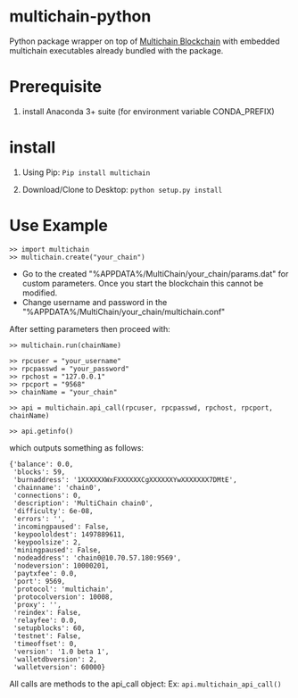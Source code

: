 # multichain-python
Python package wrapper on top of [Multichain Blockchain](http://www.multichain.com/) with embedded multichain executables already bundled with the package.

# Prerequisite
1. install Anaconda 3+ suite (for environment variable CONDA_PREFIX)

# install
1. Using Pip: 
`Pip install multichain`
 
2. Download/Clone to Desktop:
`python setup.py install`

# Use Example
```
>> import multichain
>> multichain.create("your_chain")
```
- Go to the created "%APPDATA%/MultiChain/your_chain/params.dat" for custom parameters. Once you start the blockchain this cannot be modified.
- Change username and password in the  "%APPDATA%/MultiChain/your_chain/multichain.conf"

After setting parameters then proceed with:

```
>> multichain.run(chainName)

>> rpcuser = "your_username"
>> rpcpasswd = "your_password"
>> rpchost = "127.0.0.1"
>> rpcport = "9568"
>> chainName = "your_chain"

>> api = multichain.api_call(rpcuser, rpcpasswd, rpchost, rpcport, chainName)

>> api.getinfo()
```

which outputs something as follows: 
```
{'balance': 0.0,
 'blocks': 59,
 'burnaddress': '1XXXXXXWxFXXXXXXCgXXXXXXYwXXXXXXX7DMtE',
 'chainname': 'chain0',
 'connections': 0,
 'description': 'MultiChain chain0',
 'difficulty': 6e-08,
 'errors': '',
 'incomingpaused': False,
 'keypoololdest': 1497889611,
 'keypoolsize': 2,
 'miningpaused': False,
 'nodeaddress': 'chain0@10.70.57.180:9569',
 'nodeversion': 10000201,
 'paytxfee': 0.0,
 'port': 9569,
 'protocol': 'multichain',
 'protocolversion': 10008,
 'proxy': '',
 'reindex': False,
 'relayfee': 0.0,
 'setupblocks': 60,
 'testnet': False,
 'timeoffset': 0,
 'version': '1.0 beta 1',
 'walletdbversion': 2,
 'walletversion': 60000}
```
All calls are methods to the api_call object: Ex: `api.multichain_api_call()`
